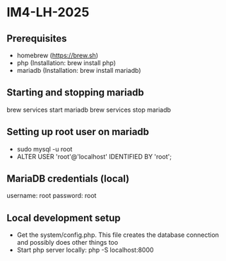 # IM4-LH-2025

## Prerequisites
- homebrew (https://brew.sh)
- php (Installation: brew install php)
- mariadb (Installation: brew install mariadb)

## Starting and stopping mariadb
brew services start mariadb
brew services stop mariadb

## Setting up root user on mariadb
- sudo mysql -u root
- ALTER USER 'root'@'localhost' IDENTIFIED BY 'root';

## MariaDB credentials (local)
username: root
password: root
 
## Local development setup
- Get the system/config.php. This file creates the database connection and possibly does other things too
- Start php server locally: php -S localhost:8000